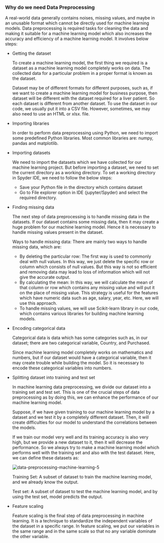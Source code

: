 ### Why do we need Data Preprocessing

A real-world data generally contains noises, missing values, and maybe in an unusable format which cannot be directly used for machine learning models. Data preprocessing is required tasks for cleaning the data and making it suitable for a machine learning model which also increases the accuracy and efficiency of a machine learning model. It involves below steps:
- Getting the dataset

    To create a machine learning model, the first thing we required is a dataset as a machine learning model completely works on data. The collected data for a particular problem in a proper format is known as the dataset.
    
    Dataset may be of different formats for different purposes, such as, if we want to create a machine learning model for business purpose, then dataset will be different with the dataset required for a liver patient. So each dataset is different from another dataset. To use the dataset in our code, we usually put it into a CSV file. However, sometimes, we may also need to use an HTML or xlsx. file.
    
- Importing libraries

    In order to perform data preprocessing using Python, we need to import some predefined Python libraries. Most common libraries are: numpy, pandas and matplotlib.
    
- Importing datasets

    We need to import the datasets which we have collected for our machine learning project. But before importing a dataset, we need to set the current directory as a working directory. To set a working directory in Spyder IDE, we need to follow the below steps:
    - Save your Python file in the directory which contains dataset
    - Go to File explorer option in IDE (jupyter/Spyder) and select the required directory.

- Finding missing data

    The next step of data preprocessing is to handle missing data in the datasets. If our dataset contains some missing data, then it may create a huge problem for our machine learning model. Hence it is necessary to handle missing values present in the dataset.

    Ways to handle missing data: There are mainly two ways to handle missing data, which are:
    - By deleting the particular row: The first way is used to commonly deal with null values. In this way, we just delete the specific row or column which consists of null values. But this way is not so efficient and removing data may lead to loss of information which will not give the accurate output.
    - By calculating the mean: In this way, we will calculate the mean of that column or row which contains any missing value and will put it on the place of missing value. This strategy is useful for the features which have numeric data such as age, salary, year, etc. Here, we will use this approach.
    - To handle missing values, we will use Scikit-learn library in our code, which contains various libraries for building machine learning models.

- Encoding categorical data

    Categorical data is data which has some categories such as, in our dataset; there are two categorical variable, Country, and Purchased.

    Since machine learning model completely works on mathematics and numbers, but if our dataset would have a categorical variable, then it may create trouble while building the model. So it is necessary to encode these categorical variables into numbers.

- Splitting dataset into training and test set

    In machine learning data preprocessing, we divide our dataset into a training set and test set. This is one of the crucial steps of data preprocessing as by doing this, we can enhance the performance of our machine learning model.

    Suppose, if we have given training to our machine learning model by a dataset and we test it by a completely different dataset. Then, it will create difficulties for our model to understand the correlations between the models.

    If we train our model very well and its training accuracy is also very high, but we provide a new dataset to it, then it will decrease the performance. So we always try to make a machine learning model which performs well with the training set and also with the test dataset. Here, we can define these datasets as:

    ![data-preprocessing-machine-learning-5](./img/data-preprocessing-machine-learning-5.png)
    
    Training Set: A subset of dataset to train the machine learning model, and we already know the output.

    Test set: A subset of dataset to test the machine learning model, and by using the test set, model predicts the output.
    
- Feature scaling

    Feature scaling is the final step of data preprocessing in machine learning. It is a technique to standardize the independent variables of the dataset in a specific range. In feature scaling, we put our variables in the same range and in the same scale so that no any variable dominate the other variable.
